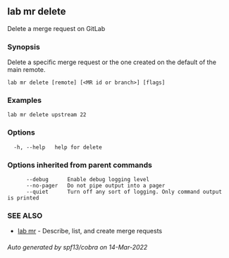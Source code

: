 ## lab mr delete

Delete a merge request on GitLab

### Synopsis

Delete a specific merge request or the one created on the default
of the main remote.

```
lab mr delete [remote] [<MR id or branch>] [flags]
```

### Examples

```
lab mr delete upstream 22
```

### Options

```
  -h, --help   help for delete
```

### Options inherited from parent commands

```
      --debug      Enable debug logging level
      --no-pager   Do not pipe output into a pager
      --quiet      Turn off any sort of logging. Only command output is printed
```

### SEE ALSO

* [lab mr](lab_mr.md)	 - Describe, list, and create merge requests

###### Auto generated by spf13/cobra on 14-Mar-2022
